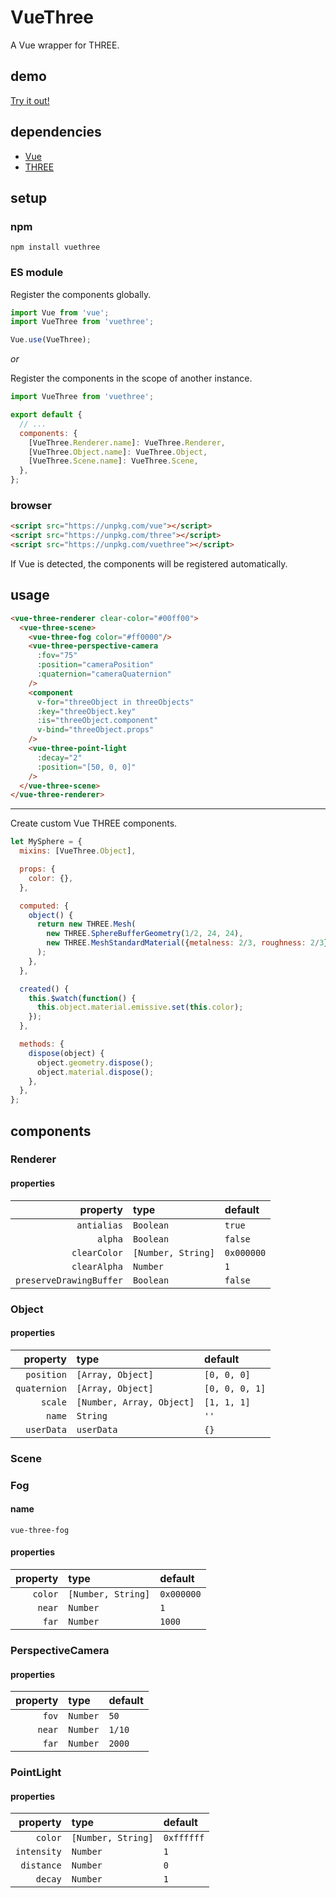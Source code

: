 # VueThree

A Vue wrapper for THREE.

## demo

[Try it out!](https://seregpie.github.io/VueThree/)

## dependencies

- [Vue](https://github.com/vuejs/vue)
- [THREE](https://github.com/mrdoob/three.js)

## setup

### npm

```shell
npm install vuethree
```

### ES module

Register the components globally.

```javascript
import Vue from 'vue';
import VueThree from 'vuethree';

Vue.use(VueThree);
```

*or*

Register the components in the scope of another instance.

```javascript
import VueThree from 'vuethree';

export default {
  // ...
  components: {
    [VueThree.Renderer.name]: VueThree.Renderer,
    [VueThree.Object.name]: VueThree.Object,
    [VueThree.Scene.name]: VueThree.Scene,
  },
};
```

### browser

```html
<script src="https://unpkg.com/vue"></script>
<script src="https://unpkg.com/three"></script>
<script src="https://unpkg.com/vuethree"></script>
```

If Vue is detected, the components will be registered automatically.

## usage

```html
<vue-three-renderer clear-color="#00ff00">
  <vue-three-scene>
    <vue-three-fog color="#ff0000"/>
    <vue-three-perspective-camera
      :fov="75"
      :position="cameraPosition"
      :quaternion="cameraQuaternion"
    />
    <component
      v-for="threeObject in threeObjects"
      :key="threeObject.key"
      :is="threeObject.component"
      v-bind="threeObject.props"
    />
    <vue-three-point-light
      :decay="2"
      :position="[50, 0, 0]"
    />
  </vue-three-scene>
</vue-three-renderer>
```

---

Create custom Vue THREE components.

```javascript
let MySphere = {
  mixins: [VueThree.Object],

  props: {
    color: {},
  },

  computed: {
    object() {
      return new THREE.Mesh(
        new THREE.SphereBufferGeometry(1/2, 24, 24),
        new THREE.MeshStandardMaterial({metalness: 2/3, roughness: 2/3}),
      );
    },
  },

  created() {
    this.$watch(function() {
      this.object.material.emissive.set(this.color);
    });
  },

  methods: {
    dispose(object) {
      object.geometry.dispose();
      object.material.dispose();
    },
  },
};
```

## components

### Renderer

#### properties

| property | type | default |
| ---: | :--- | :--- |
| `antialias` | `Boolean` | `true` |
| `alpha` | `Boolean` | `false` |
| `clearColor` | `[Number, String]` | `0x000000` |
| `clearAlpha` | `Number` | `1` |
| `preserveDrawingBuffer` | `Boolean` | `false` |

### Object

#### properties

| property | type | default |
| ---: | :--- | :--- |
| `position` | `[Array, Object]` | `[0, 0, 0]` |
| `quaternion` | `[Array, Object]` | `[0, 0, 0, 1]` |
| `scale` | `[Number, Array, Object]` | `[1, 1, 1]` |
| `name` | `String` | `''` |
| `userData` | `userData` | `{}` |

### Scene

### Fog

#### name

`vue-three-fog`

#### properties

| property | type | default |
| ---: | :--- | :--- |
| `color` | `[Number, String]` | `0x000000` |
| `near` | `Number` | `1` |
| `far` | `Number` | `1000` |

### PerspectiveCamera

#### properties

| property | type | default |
| ---: | :--- | :--- |
| `fov` | `Number` | `50` |
| `near` | `Number` | `1/10` |
| `far` | `Number` | `2000` |

### PointLight

#### properties

| property | type | default |
| ---: | :--- | :--- |
| `color` | `[Number, String]` | `0xffffff` |
| `intensity` | `Number` | `1` |
| `distance` | `Number` | `0` |
| `decay` | `Number` | `1` |
